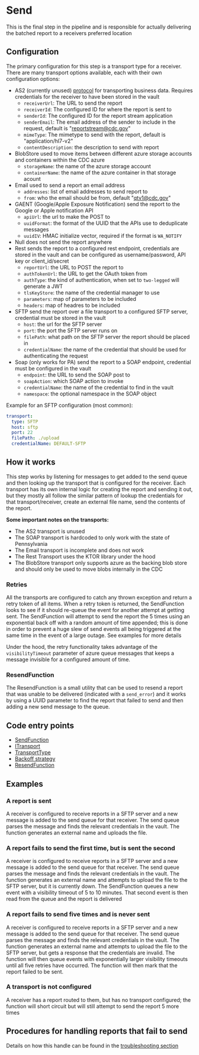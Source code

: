 # Send

This is the final step in the pipeline and is responsible for actually delivering the batched report to a receivers
preferred location

## Configuration

The primary configuration for this step is a transport type for a receiver.  There are many transport options available, each with their own configuration options:

- AS2 (currently unused) [protocol](https://en.wikipedia.org/wiki/AS2) for transporting business data. Requires credentials for the receiver to have been stored in the vault
  - `receiverUrl`:  The URL to send the report
  - `receiverId`: The configured ID for where the report is sent to
  - `senderId`: The configured ID for the report stream application
  - `senderEmail`: The email address of the sender to include in the request, default is "reportstream@cdc.gov"
  - `mimeType`: The mimetype to send with the report, default is "application/hl7-v2"
  - `contentDescription`: the description to send with report
- BlobStore used to move items between different azure storage accounts and containers within the CDC azure
  - `storageName`: the name of the azure storage account
  - `containerName`: the name of the azure container in that storage acount
- Email used to send a report an email address
  - `addresses`: list of email addresses to send report to
  - `from`: who the email should be from, default "qtv1@cdc.gov"
- GAENT (Google/Apple Exposure Notification) send the report to the Google or Apple notification API
  - `apiUrl`: the url to make the POST to
  - `uuidFormat`: the format of the UUID that the APIs use to deduplicate messages
  - `uuidIV`: HMAC initialize vector, required if the format is `WA_NOTIFY`
- Null does not send the report anywhere
- Rest sends the report to a configured rest endpoint, credentials are stored in the vault and can be configured as username/password, API key or client_id/secret
  - `reportUrl`: the URL to POST the report to
  - `authTokenUrl`: the URL to get the OAuth token from
  - `authType`: the kind of authentication, when set to `two-legged` will generate a JWT 
  - `tlsKeyStore`: the name of the credential manager to use
  - `parameters`: map of parameters to be included
  - `headers`: map of headres to be included
- SFTP send the report over a file transport to a configured SFTP server, credential must be stored in the vault
  - `host`: the url for the SFTP server
  - `port`: the port the SFTP server runs on
  - `filePath`: what path on the SFTP server the report should be placed in
  - `credentialName`: the name of the credential that should be used for authenticating the request
- Soap (only works for PA) send the report to a SOAP endpoint, credential must be configured in the vault
  - `endpoint`: the URL to send the SOAP post to
  - `soapAction`: which SOAP action to invoke
  - `credentialName`: the name of the credential to find in the vault
  - `namespace`: the optional namespace in the SOAP object

Example for an SFTP configuration (most common):
```yaml
transport:
  type: SFTP
  host: sftp
  port: 22
  filePath: ./upload
  credentialName: DEFAULT-SFTP
```

## How it works

This step works by listening for messages to get added to the send queue and then looking up the transport that is configured
for the receiver.  Each transport has its own internal logic for creating the report and sending it out, but they mostly all follow
the similar pattern of lookup the credentials for that transport/receiver, create an external file name, send the contents of the report.

**Some important notes on the transports:**
- The AS2 transport is unused
- The SOAP transport is hardcoded to only work with the state of Pennsylvania
- The Email transport is incomplete and does not work
- The Rest Transport uses the KTOR library under the hood
- The BlobStore transport only supports azure as the backing blob store and should only be used to move blobs internally in the CDC

### Retries

All the transports are configured to catch any thrown exception and return a retry token of all items.  When a retry token is returned, the SendFunction
looks to see if it should re-queue the event for another attempt at getting sent.  The SendFunction will attempt to send the report the 5 times 
using an exponential back off with a random amount of time appended; this is done in order to prevent a huge slew of send events all being 
triggered at the same time in the event of a large outage.  See examples for more details

Under the hood, the retry functionality takes advantage of the `visibilityTimeout` parameter of azure queue messages that keeps a message
invisible for a configured amount of time.

### ResendFunction

The ResendFunction is a small utility that can be used to resend a report that was unable to be delivered (indicated with a `send_error`) and it
works by using a UUID parameter to find the report that failed to send and then adding a new send message to the queue.

## Code entry points

- [SendFunction](https://github.com/CDCgov/prime-reportstream/blob/6f28db462ae9623d46486a45e8ce0b356e92dd05/prime-router/src/main/kotlin/azure/SendFunction.kt#L56)
- [ITransport](https://github.com/CDCgov/prime-reportstream/blob/6f28db462ae9623d46486a45e8ce0b356e92dd05/prime-router/src/main/kotlin/transport/ITransport.kt#L9)
- [TransportType](https://github.com/CDCgov/prime-reportstream/blob/6f28db462ae9623d46486a45e8ce0b356e92dd05/prime-router/src/main/kotlin/TransportType.kt#L22)
- [Backoff strategy](https://github.com/CDCgov/prime-reportstream/blob/a1ae046ff789ae975657ec949c689b63eb996a8f/prime-router/src/main/kotlin/azure/SendFunction.kt#L178)
- [ResendFunction](https://github.com/CDCgov/prime-reportstream/blob/a1ae046ff789ae975657ec949c689b63eb996a8f/prime-router/src/main/kotlin/azure/RequeueFunction.kt#L41)

## Examples

### A report is sent

A receiver is configured to receive reports in a SFTP server and a new message is added to the send queue for that receiver.  The send queue
parses the message and finds the relevant credentials in the vault. The function generates an external name and uploads the file.

### A report fails to send the first time, but is sent the second

A receiver is configured to receive reports in a SFTP server and a new message is added to the send queue for that receiver.  The send queue
parses the message and finds the relevant credentials in the vault. The function generates an external name and attempts to upload the file
to the SFTP server, but it is currently down.  The SendFunction queues a new event with a visibility timeout of 5 to 10 minutes.  That second
event is then read from the queue and the report is delivered

### A report fails to send five times and is never sent

A receiver is configured to receive reports in a SFTP server and a new message is added to the send queue for that receiver.  The send queue
parses the message and finds the relevant credentials in the vault. The function generates an external name and attempts to upload the file
to the SFTP server, but gets a response that the credentials are invalid.  The function will then queue events with exponentially larger
visibility timeouts until all five retries have occurred.  The function will then mark that the report failed to be sent.

### A transport is not configured

A receiver has a report routed to them, but has no transport configured; the function will short circuit but will still attempt to send the 
report 5 more times


## Procedures for handling reports that fail to send

Details on how this handle can be found in the [troubleshooting section](../troubleshooting)
 